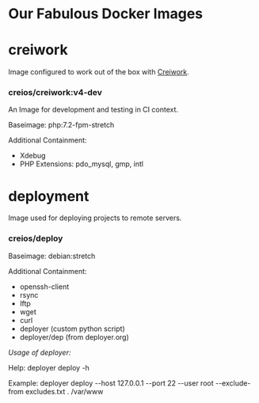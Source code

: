 
# Our Fabulous Docker Images

# creiwork

Image configured to work out of the box with [Creiwork](https://github.com/creios/creiwork).

### creios/creiwork:v4-dev
An Image for development and testing in CI context.

Baseimage: php:7.2-fpm-stretch

Additional Containment:
 - Xdebug
 - PHP Extensions: pdo_mysql, gmp, intl

# deployment
Image used for deploying projects to remote servers.

### creios/deploy
Baseimage: debian:stretch

Additional Containment:
- openssh-client
- rsync
- lftp
- wget
- curl
- deployer (custom python script)
- deployer/dep (from deployer.org)

_Usage of deployer:_

Help:
deployer deploy -h

Example:
deployer deploy --host 127.0.0.1 --port 22 --user root --exclude-from excludes.txt . /var/www
